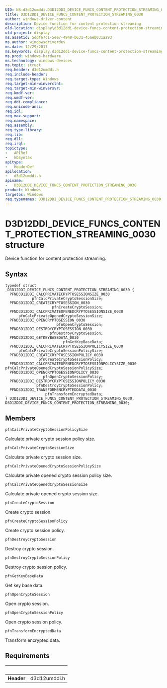 ```yaml
---
UID: NS:d3d12umddi.D3D12DDI_DEVICE_FUNCS_CONTENT_PROTECTION_STREAMING_0030
title: D3D12DDI_DEVICE_FUNCS_CONTENT_PROTECTION_STREAMING_0030
author: windows-driver-content
description: Device function for content protection streaming.
old-location: display\d3d12ddi-device-funcs-content-protection-streaming-0030.htm
old-project: display
ms.assetid: 5ddf67c1-5ee7-4948-b631-45aeb031a293
ms.author: windowsdriverdev
ms.date: 12/29/2017
ms.keywords: display.d3d12ddi-device-funcs-content-protection-streaming-0030, D3D12DDI_DEVICE_FUNCS_CONTENT_PROTECTION_STREAMING_0030 structure [Display Devices], D3D12DDI_DEVICE_FUNCS_CONTENT_PROTECTION_STREAMING_0030, d3d12umddi/D3D12DDI_DEVICE_FUNCS_CONTENT_PROTECTION_STREAMING_0030
ms.prod: windows-hardware
ms.technology: windows-devices
ms.topic: struct
req.header: d3d12umddi.h
req.include-header: 
req.target-type: Windows
req.target-min-winverclnt: 
req.target-min-winversvr: 
req.kmdf-ver: 
req.umdf-ver: 
req.ddi-compliance: 
req.unicode-ansi: 
req.idl: 
req.max-support: 
req.namespace: 
req.assembly: 
req.type-library: 
req.lib: 
req.dll: 
req.irql: 
topictype:
-	APIRef
-	kbSyntax
apitype:
-	HeaderDef
apilocation:
-	d3d12umddi.h
apiname:
-	D3D12DDI_DEVICE_FUNCS_CONTENT_PROTECTION_STREAMING_0030
product: Windows
targetos: Windows
req.typenames: D3D12DDI_DEVICE_FUNCS_CONTENT_PROTECTION_STREAMING_0030
---
```


# D3D12DDI_DEVICE_FUNCS_CONTENT_PROTECTION_STREAMING_0030 structure
Device function for content protection streaming.

## Syntax
````
typedef struct _D3D12DDI_DEVICE_FUNCS_CONTENT_PROTECTION_STREAMING_0030 {
  PFND3D12DDI_CALCPRIVATECRYPTOSESSIONSIZE_0030              pfnCalcPrivateCryptoSessionSize;
  PFND3D12DDI_CREATECRYPTOSESSION_0030                       pfnCreateCryptoSession;
  PFND3D12DDI_CALCPRIVATEOPENEDCRYPTOSESSIONSIZE_0030        pfnCalcPrivateOpenedCryptoSessionSize;
  PFND3D12DDI_OPENCRYPTOSESSION_0030                         pfnOpenCryptoSession;
  PFND3D12DDI_DESTROYCRYPTOSESSION_0030                      pfnDestroyCryptoSession;
  PFND3D12DDI_GETKEYBASEDATA_0030                            pfnGetKeyBaseData;
  PFND3D12DDI_CALCPRIVATECRYPTOSESSIONPOLICYSIZE_0030        pfnCalcPrivateCryptoSessionPolicySize;
  PFND3D12DDI_CREATECRYPTOSESSIONPOLICY_0030                 pfnCreateCryptoSessionPolicy;
  PFND3D12DDI_CALCPRIVATEOPENEDCRYPTOSESSIONPOLICYSIZE_0030  pfnCalcPrivateOpenedCryptoSessionPolicySize;
  PFND3D12DDI_OPENCRYPTOSESSIONPOLICY_0030                   pfnOpenCryptoSessionPolicy;
  PFND3D12DDI_DESTROYCRYPTOSESSIONPOLICY_0030                pfnDestroyCryptoSessionPolicy;
  PFND3D12DDI_TRANSFORMENCRYPTEDDATA_0030                    pfnTransformEncryptedData;
} D3D12DDI_DEVICE_FUNCS_CONTENT_PROTECTION_STREAMING_0030, D3D12DDI_DEVICE_FUNCS_CONTENT_PROTECTION_STREAMING_0030;
````

## Members


`pfnCalcPrivateCryptoSessionPolicySize`

Calculate private crypto session policy size.

`pfnCalcPrivateCryptoSessionSize`

Calculate private crypto session size.

`pfnCalcPrivateOpenedCryptoSessionPolicySize`

Calculate private opened crypto session policy size.

`pfnCalcPrivateOpenedCryptoSessionSize`

Calculate private opened crypto session size.

`pfnCreateCryptoSession`

Create crypto session.

`pfnCreateCryptoSessionPolicy`

Create crypto session policy.

`pfnDestroyCryptoSession`

Destroy crypto session.

`pfnDestroyCryptoSessionPolicy`

Destroy crypto session policy.

`pfnGetKeyBaseData`

Get key base data.

`pfnOpenCryptoSession`

Open crypto session.

`pfnOpenCryptoSessionPolicy`

Open crypto session policy.

`pfnTransformEncryptedData`

Transform encrypted data.


## Requirements
| &nbsp; | &nbsp; |
| ---- |:---- |
| **Header** | d3d12umddi.h |